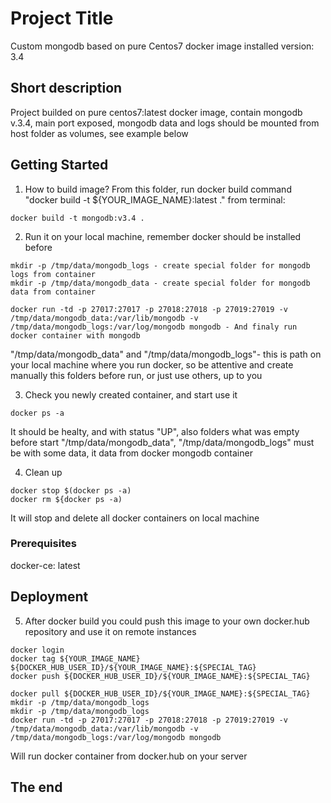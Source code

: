 # Project Title

Custom mongodb based on pure Centos7 docker image
installed version: 3.4

## Short description

Project builded on pure centos7:latest docker image, contain mongodb v.3.4, main port exposed, mongodb data and logs should be mounted from host folder as volumes, see example below 

## Getting Started

1. How to build image? From this folder, run docker build command "docker build -t ${YOUR_IMAGE_NAME}:latest ." from terminal:
```
docker build -t mongodb:v3.4 .
```

2. Run it on your local machine, remember docker should be installed before
```
mkdir -p /tmp/data/mongodb_logs - create special folder for mongodb logs from container
mkdir -p /tmp/data/mongodb_data - create special folder for mongodb data from container

docker run -td -p 27017:27017 -p 27018:27018 -p 27019:27019 -v /tmp/data/mongodb_data:/var/lib/mongodb -v /tmp/data/mongodb_logs:/var/log/mongodb mongodb - And finaly run docker container with mongodb
```
"/tmp/data/mongodb_data" and "/tmp/data/mongodb_logs"- this is path on your local machine where you run docker, so be attentive and create manually this folders before run, or just use others, up to you

3. Check you newly created container, and start use it
```
docker ps -a
```
It should be healty, and with status "UP", also folders what was empty before start "/tmp/data/mongodb_data", "/tmp/data/mongodb_logs" must be with some data, it data from docker mongodb container

4. Clean up
```
docker stop $(docker ps -a)
docker rm ${docker ps -a)
```
It will stop and delete all docker containers on local machine

### Prerequisites

docker-ce: latest

## Deployment

5. After docker build you could push this image to your own docker.hub repository and use it on remote instances

```
docker login 
docker tag ${YOUR_IMAGE_NAME} ${DOCKER_HUB_USER_ID}/${YOUR_IMAGE_NAME}:${SPECIAL_TAG}
docker push ${DOCKER_HUB_USER_ID}/${YOUR_IMAGE_NAME}:${SPECIAL_TAG}
```

``` 
docker pull ${DOCKER_HUB_USER_ID}/${YOUR_IMAGE_NAME}:${SPECIAL_TAG}
mkdir -p /tmp/data/mongodb_logs
mkdir -p /tmp/data/mongodb_logs
docker run -td -p 27017:27017 -p 27018:27018 -p 27019:27019 -v /tmp/data/mongodb_data:/var/lib/mongodb -v /tmp/data/mongodb_logs:/var/log/mongodb mongodb
``` 
Will run docker container from docker.hub on your server

## The end
